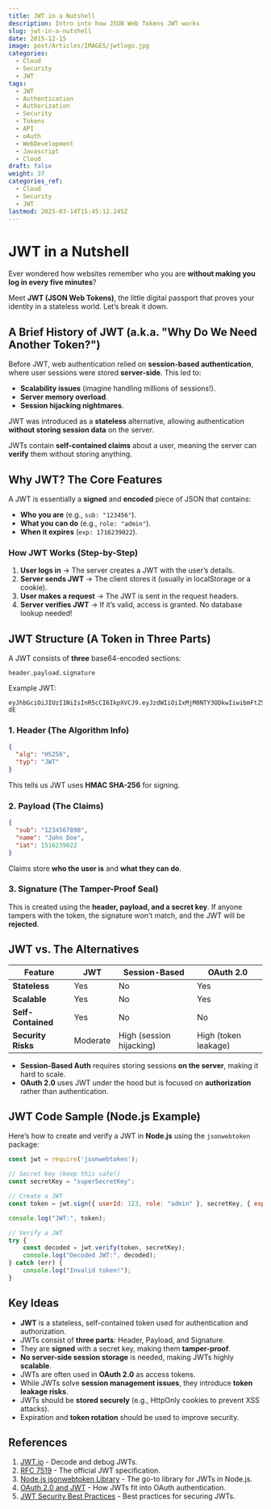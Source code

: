 ```yaml
---
title: JWT in a Nutshell
description: Intro into how JSON Web Tokens JWT works
slug: jwt-in-a-nutshell
date: 2015-12-15
image: post/Articles/IMAGES/jwtlogo.jpg
categories:
  - Cloud
  - Security
  - JWT
tags:
  - JWT
  - Authentication
  - Authorization
  - Security
  - Tokens
  - API
  - oAuth
  - WebDevelopment
  - Javascript
  - Cloud
draft: false
weight: 37
categories_ref:
  - Cloud
  - Security
  - JWT
lastmod: 2025-03-14T15:45:12.245Z
---
```

# JWT in a Nutshell

Ever wondered how websites remember who you are **without making you log in every five minutes**?

Meet **JWT (JSON Web Tokens)**, the little digital passport that proves your identity in a stateless world. Let’s break it down.

## A Brief History of JWT (a.k.a. "Why Do We Need Another Token?")

Before JWT, web authentication relied on **session-based authentication**, where user sessions were stored **server-side**. This led to:

* **Scalability issues** (imagine handling millions of sessions!).
* **Server memory overload**.
* **Session hijacking nightmares**.

JWT was introduced as a **stateless** alternative, allowing authentication **without storing session data** on the server.

JWTs contain **self-contained claims** about a user, meaning the server can **verify** them without storing anything.

## Why JWT? The Core Features

A JWT is essentially a **signed** and **encoded** piece of JSON that contains:

* **Who you are** (e.g., `sub: "123456"`).
* **What you can do** (e.g., `role: "admin"`).
* **When it expires** (`exp: 1716239022`).

### How JWT Works (Step-by-Step)

1. **User logs in** → The server creates a JWT with the user’s details.
2. **Server sends JWT** → The client stores it (usually in localStorage or a cookie).
3. **User makes a request** → The JWT is sent in the request headers.
4. **Server verifies JWT** → If it’s valid, access is granted. No database lookup needed!

## JWT Structure (A Token in Three Parts)

A JWT consists of **three** base64-encoded sections:

```plaintext
header.payload.signature
```

Example JWT:

```plaintext
eyJhbGciOiJIUzI1NiIsInR5cCI6IkpXVCJ9.eyJzdWIiOiIxMjM0NTY3ODkwIiwibmFtZSI6IkpvbiBEb2UiLCJpYXQiOjE1MTYyMzkwMjJ9.Dq6P5wO3oKr9FJ_V5I-dE
```

### 1. **Header** (The Algorithm Info)

```json
{
  "alg": "HS256",
  "typ": "JWT"
}
```

This tells us JWT uses **HMAC SHA-256** for signing.

### 2. **Payload** (The Claims)

```json
{
  "sub": "1234567890",
  "name": "John Doe",
  "iat": 1516239022
}
```

Claims store **who the user is** and **what they can do**.

### 3. **Signature** (The Tamper-Proof Seal)

This is created using the **header, payload, and a secret key**. If anyone tampers with the token, the signature won’t match, and the JWT will be **rejected**.

## JWT vs. The Alternatives

| Feature            | JWT      | Session-Based            | OAuth 2.0            |
| ------------------ | -------- | ------------------------ | -------------------- |
| **Stateless**      | Yes      | No                       | Yes                  |
| **Scalable**       | Yes      | No                       | Yes                  |
| **Self-Contained** | Yes      | No                       | No                   |
| **Security Risks** | Moderate | High (session hijacking) | High (token leakage) |

* **Session-Based Auth** requires storing sessions **on the server**, making it hard to scale.
* **OAuth 2.0** uses JWT under the hood but is focused on **authorization** rather than authentication.

## JWT Code Sample (Node.js Example)

Here’s how to create and verify a JWT in **Node.js** using the `jsonwebtoken` package:

```javascript
const jwt = require('jsonwebtoken');

// Secret key (keep this safe!)
const secretKey = "superSecretKey";

// Create a JWT
const token = jwt.sign({ userId: 123, role: "admin" }, secretKey, { expiresIn: "1h" });

console.log("JWT:", token);

// Verify a JWT
try {
    const decoded = jwt.verify(token, secretKey);
    console.log("Decoded JWT:", decoded);
} catch (err) {
    console.log("Invalid token!");
}
```

## Key Ideas

* **JWT** is a stateless, self-contained token used for authentication and authorization.
* JWTs consist of **three parts**: Header, Payload, and Signature.
* They are **signed** with a secret key, making them **tamper-proof**.
* **No server-side session storage** is needed, making JWTs highly **scalable**.
* JWTs are often used in **OAuth 2.0** as access tokens.
* While JWTs solve **session management issues**, they introduce **token leakage risks**.
* JWTs should be **stored securely** (e.g., HttpOnly cookies to prevent XSS attacks).
* Expiration and **token rotation** should be used to improve security.

## References

1. [JWT.io](https://jwt.io/) - Decode and debug JWTs.
2. [RFC 7519](https://datatracker.ietf.org/doc/html/rfc7519) - The official JWT specification.
3. [Node.js jsonwebtoken Library](https://www.npmjs.com/package/jsonwebtoken) - The go-to library for JWTs in Node.js.
4. [OAuth 2.0 and JWT](https://oauth.net/) - How JWTs fit into OAuth authentication.
5. [JWT Security Best Practices](https://auth0.com/blog/a-look-at-the-latest-draft-for-jwt-bcp/) - Best practices for securing JWTs.
